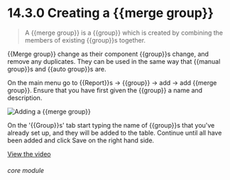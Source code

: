 # 14.3.0    Creating a {{merge group}}

> A {{merge group}} is a {{group}} which is created by combining the members of existing {{group}}s together. 

{{Merge group}} change as their component {{group}}s change, and remove any duplicates. They can be used in the same way that {{manual group}}s and {{auto group}}s are.

On the main menu go to {{Report}}s -> {{group}} -> add -> add {{merge group}}. Ensure that you have first given the {{group}} a name and description. 

![Adding a {{merge group}}]({{imgpath}}648a.png)

On the '{{Group}}s' tab start typing the name of {{group}}s that you've already set up, and they will be added to the table. Continue until all have been added and click Save on the right hand side. 

[View the video](/help/video/id/20)
###### core module

